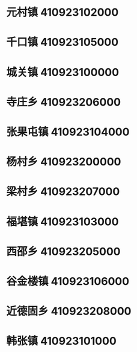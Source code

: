# 元村镇 410923102000
# 千口镇 410923105000
# 城关镇 410923100000
# 寺庄乡 410923206000
# 张果屯镇 410923104000
# 杨村乡 410923200000
# 梁村乡 410923207000
# 福堪镇 410923103000
# 西邵乡 410923205000
# 谷金楼镇 410923106000
# 近德固乡 410923208000
# 韩张镇 410923101000
